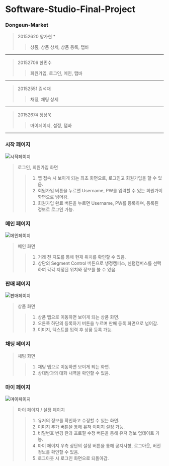 # Software-Studio-Final-Project

### Dongeun-Market
> 20152620 양가현 *  
> > 상품, 상품 상세, 상품 등록, 탭바  
---  
> 20152706 한민수  
> > 회원가입, 로그인, 메인, 탭바  
---  
> 20152551 김석재  
> > 채팅, 채팅 상세  
---  
> 20152674 정상욱  
> > 마이페이지, 설정, 탭바
---  
### 시작 페이지
![시작페이지](https://user-images.githubusercontent.com/67571328/161932076-51c144f3-c528-4187-b90d-ef513e9d15be.jpeg)
> 로그인, 회원가입 화면
> > 1. 앱 접속 시 보이게 되는 최초 화면으로, 로그인고 회원가입을 할 수 있음.
> > 2. 회원가입 버튼을 누르면 Username, PW를 입력할 수 있는 회원가이 화면으로 넘어감.
> > 3. 회원가입 완료 버튼을 누르면 Username, PW를 등록하며, 등록된 정보로 로그인 가능.

### 메인 페이지
![메인페이지](https://user-images.githubusercontent.com/67571328/161932067-b804d8d2-01f4-4902-b939-983fe0c328bc.jpeg)
> 메인 화면
> > 1. 거래 전 지도를 통해 현재 위치를 확인할 수 있음.
> > 2. 상단의 Segment Control 버튼으로 냉정캠퍼스, 센텀캠퍼스를 선택하여 각각 지정된 위치와 정보를 볼 수 있음.

### 판매 페이지
![판매페이지](https://user-images.githubusercontent.com/67571328/161932045-a1e62956-ade2-45b5-b2c5-41b7900233aa.jpeg)
> 상품 화면
> > 1. 상품 탭으로 이동하면 보이게 되는 상품 화면.
> > 2. 오른쪽 하단의 등록하기 버튼을 누르며 판매 등록 화면으로 넘어감.
> > 3. 이미지, 텍스트를 입력 후 상품 등록 가능.

### 채팅 페이지
> 채팅 화면
> > 1. 채팅 탭으로 이동하면 보이게 되는 화면.
> > 2. 상대방과의 대화 내역을 확인할 수 있음.

### 마이 페이지
![마이페이지](https://user-images.githubusercontent.com/67571328/161932072-f203c04b-2a65-4637-8843-1fa77f8629c5.jpeg)
> 마이 페이지 / 설정 페이지
> > 1. 유저의 정보를 확인하고 수정할 수 있는 화면.
> > 2. 이미지 추가 버튼을 통해 유저 이미지 설정 가능.
> > 3. 비밀번호 변경 란과 프로필 수정 버튼을 통해 유저 정보 업데이트 가능.
> > 4. 마이 페이지 우측 상단의 설정 버튼을 통해 공지사항, 로그아웃, 버전 정보를 확인할 수 있음.
> > 5. 로그아웃 시 로그인 화면으로 되돌아감.

